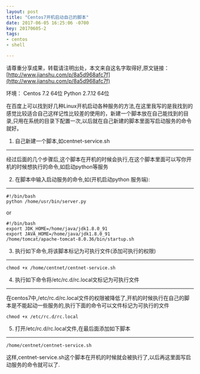 ```yaml
---
layout: post
title: "Centos7开机启动自己的脚本"
date: 2017-06-05 16:25:06 -0700
key: 20170605-2
tags:
- centos
- shell

---
```


请尊重分享成果，转载请注明出处，本文来自这名字取得好,原文链接： 
[http://www.jianshu.com/p/8a5d968afc7f](http://www.jianshu.com/p/8a5d968afc7f)

环境：
Centos 7.2 64位 
Python 2.7.12 64位

在百度上可以找到好几种Linux开机启动各种服务的方法,在这里我写的是我找到的感觉比较适合自己这样记性比较差的使用的，新建一个脚本放在自己能找到的目录,只用在系统的目录下配置一次,以后就在自己新建的脚本里面写启动服务的命令就好。

1. 自己新建一个脚本,如centnet-service.sh
-------------------------------
经过后面的几个步骤后,这个脚本在开机的时候会执行,在这个脚本里面可以写你开机的时候想执行的命令,如启动python等服务

2. 在脚本中输入启动服务的命令,如(开机启动python 服务端):
-------------------------------

```
#!/bin/bash
python /home/usr/bin/server.py 
```
or 

```
#!/bin/bash
export JDK_HOME=/home/java/jdk1.8.0_91
export JAVA_HOME=/home/java/jdk1.8.0_91
/home/tomcat/apache-tomcat-8.0.36/bin/startup.sh
```

3. 执行如下命令,将该脚本标记为可执行文件(添加可执行的权限)
--------------------------------

```
chmod +x /home/centnet/centnet-service.sh
```

4. 执行如下命令将/etc/rc.d/rc.local文标记为可执行文件
-------------------------------------
在centos7中,/etc/rc.d/rc.local文件的权限被降低了,开机的时候执行在自己的脚本是不能起动一些服务的,执行下面的命令可以文件标记为可执行的文件

```
chmod +x /etc/rc.d/rc.local
```

5. 打开/etc/rc.d/rc.local文件,在最后面添加如下脚本
------------------------------------

```
/home/centnet/centnet-service.sh
```

这样,centnet-service.sh这个脚本在开机的时候就会被执行了,以后再这里面写启动服务的命令就可以了.

